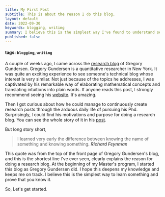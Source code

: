 ```yaml
---
title: My First Post
subtitle: This is about the reason I do this blog.
layout: default
date: 2022-09-30
keywords: blogging, writing
summary: I believe this is the simplest way I've found to understand something and prove that you know something.
published: false
---
```

#### tags: `blogging`, `writing`

A couple of weeks ago, I came across the [research blog](https://gregorygundersen.com/blog/) of Gregory Gundersen. Gregory Gundersen is a quantitative researcher in New York. It was quite an exciting experience to see someone's technical blog whose interest is very similar. Not just because of the topics he addresses, I was captivated by his remarkable way of elaborating mathematical concepts and translating intuitions into plain words. If anyone reads this post, I strongly recommend seeing his [website](https://gregorygundersen.com). It's amazing.

Then I got curious about how he could manage to continuously create research posts through the arduous daily life of pursuing his Phd. Surprisingly, I could find his motivations and purpose for doing a research blog. You can see the whole story of it in his [post](https://gregorygundersen.com/blog/2020/01/12/why-research-blog/).

But long story short, 

>I learned very early the difference between knowing the name of something and knowing something. 
***Richard Feynman***

This quote was from the top of the front page of Gregory Gundersen's blog, and this is the shortest line I've ever seen, clearly explains the reason for doing a research blog. At the beginning of my Master's program, I started this blog as Gregory Gundersen did. I hope this deepens my knowledge and keeps me on track. I believe this is the simplest way to learn something and prove that you know it.

So, Let's get started.

